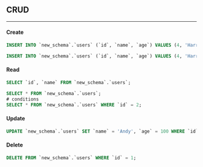 ## CRUD

---



#### Create

```sql
INSERT INTO `new_schema`.`users` (`id`, `name`, `age`) VALUES (4, 'Harry', 33);

INSERT INTO `new_schema`.`users` (`id`, `name`, `age`) VALUES (4, 'Harry', 33), (5, 'Tom', 30);
```



#### Read

```sql
SELECT `id`, `name` FROM `new_schema`.`users`;

SELECT * FROM `new_schema`.`users`;
# conditions
SELECT * FROM `new_schema`.`users` WHERE `id` = 2;
```



#### Update

```sql
UPDATE `new_schema`.`users` SET `name` = 'Andy', `age` = 100 WHERE `id` = 2;
```



#### Delete

```sql
DELETE FROM `new_schema`.`users` WHERE `id` = 1;
```

